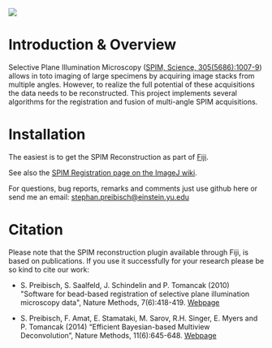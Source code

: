 [![](https://github.com/PreibischLab/multiview-reconstruction/actions/workflows/build-main.yml/badge.svg)](https://github.com/PreibischLab/multiview-reconstruction/actions/workflows/build-main.yml)

#  Introduction & Overview

Selective Plane Illumination Microscopy
([SPIM, Science, 305(5686):1007-9](http://www.sciencemag.org/content/305/5686/1007))
allows in toto imaging of large specimens by acquiring image stacks from
multiple angles. However, to realize the full potential of these acquisitions
the data needs to be reconstructed. This project implements several algorithms
for the registration and fusion of multi-angle SPIM acquisitions.

# Installation

The easiest is to get the SPIM Reconstruction as part of [Fiji](http://fiji.sc/).

See also the [SPIM Registration page on the ImageJ
wiki](http://imagej.net/Multiview-Reconstruction).

For questions, bug reports, remarks and comments just use github here or send
me an email: stephan.preibisch@einstein.yu.edu

# Citation

Please note that the SPIM reconstruction plugin available through Fiji, is
based on publications. If you use it successfully for your research please be
so kind to cite our work:

* S. Preibisch, S. Saalfeld, J. Schindelin and P. Tomancak (2010) "Software for
  bead-based registration of selective plane illumination microscopy data",
  Nature Methods, 7(6):418-419.
  [Webpage](http://www.nature.com/nmeth/journal/v7/n6/full/nmeth0610-418.html)

* S. Preibisch, F. Amat, E. Stamataki, M. Sarov, R.H. Singer, E. Myers and P.
  Tomancak (2014) “Efficient Bayesian-based Multiview Deconvolution”, Nature
  Methods, 11(6):645-648.
  [Webpage](http://www.nature.com/nmeth/journal/v11/n6/full/nmeth.2929.html)
